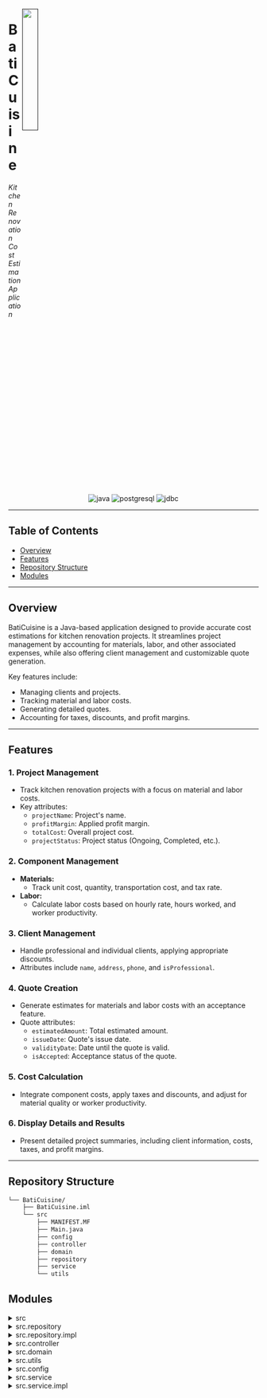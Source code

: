 [<img src="https://img.icons8.com/?size=512&id=55494&format=png" align="right" width="25%" style="padding-right: 350px">]()

# **BatiCuisine**

<p align="left">
	<em>Kitchen Renovation Cost Estimation Application</em>
</p>

<p align="center">
	<img src="https://img.shields.io/badge/java-%23ED8B00.svg?style=flat&logo=openjdk&logoColor=white" alt="java">
	<img src="https://img.shields.io/badge/postgresql-%23316192.svg?style=flat&logo=postgresql&logoColor=white" alt="postgresql">
	<img src="https://img.shields.io/badge/jdbc-%23000000.svg?style=flat&logoColor=white" alt="jdbc">
</p>

---

## **Table of Contents**

- [Overview](#overview)
- [Features](#features)
- [Repository Structure](#repository-structure)
- [Modules](#modules)

---

## **Overview**

BatiCuisine is a Java-based application designed to provide accurate cost estimations for kitchen renovation projects. It streamlines project management by accounting for materials, labor, and other associated expenses, while also offering client management and customizable quote generation.

Key features include:
- Managing clients and projects.
- Tracking material and labor costs.
- Generating detailed quotes.
- Accounting for taxes, discounts, and profit margins.

---

## **Features**

### **1. Project Management**
- Track kitchen renovation projects with a focus on material and labor costs.
- Key attributes:
  - `projectName`: Project's name.
  - `profitMargin`: Applied profit margin.
  - `totalCost`: Overall project cost.
  - `projectStatus`: Project status (Ongoing, Completed, etc.).

### **2. Component Management**
- **Materials:**
  - Track unit cost, quantity, transportation cost, and tax rate.
- **Labor:**
  - Calculate labor costs based on hourly rate, hours worked, and worker productivity.
  
### **3. Client Management**
- Handle professional and individual clients, applying appropriate discounts.
- Attributes include `name`, `address`, `phone`, and `isProfessional`.

### **4. Quote Creation**
- Generate estimates for materials and labor costs with an acceptance feature.
- Quote attributes:
  - `estimatedAmount`: Total estimated amount.
  - `issueDate`: Quote's issue date.
  - `validityDate`: Date until the quote is valid.
  - `isAccepted`: Acceptance status of the quote.

### **5. Cost Calculation**
- Integrate component costs, apply taxes and discounts, and adjust for material quality or worker productivity.

### **6. Display Details and Results**
- Present detailed project summaries, including client information, costs, taxes, and profit margins.

---

## **Repository Structure**

```sh
└── BatiCuisine/
    ├── BatiCuisine.iml
    └── src
        ├── MANIFEST.MF
        ├── Main.java
        ├── config
        ├── controller
        ├── domain
        ├── repository
        ├── service
        └── utils
```

##  Modules

<details closed><summary>src</summary>

| File | Summary |
| --- | --- |
| [Main.java](https://github.com/RabieImghi/BatiCuisine/blob/main/src/Main.java) | <code>❯ Entry point for the application, initializes and runs the main program.</code> |
| [MANIFEST.MF](https://github.com/RabieImghi/BatiCuisine/blob/main/src/MANIFEST.MF) | <code>❯ Manifest file containing metadata about the project, like the main class and classpath.</code> |

</details>

<details closed><summary>src.repository</summary>

| File | Summary |
| --- | --- |
| [ProjectRepository.java](https://github.com/RabieImghi/BatiCuisine/blob/main/src/repository/ProjectRepository.java) | <code>❯ Interface for project data operations such as saving, updating, and fetching project details.</code> |
| [MaterialRepository.java](https://github.com/RabieImghi/BatiCuisine/blob/main/src/repository/MaterialRepository.java) | <code>❯ Interface for managing material-related data for kitchen renovation projects.</code> |
| [ClientRepository.java](https://github.com/RabieImghi/BatiCuisine/blob/main/src/repository/ClientRepository.java) | <code>❯ Interface for handling client data, including saving and retrieving client details.</code> |
| [QuoteRepository.java](https://github.com/RabieImghi/BatiCuisine/blob/main/src/repository/QuoteRepository.java) | <code>❯ Interface for managing quotes related to projects and clients.</code> |
| [LaborRepository.java](https://github.com/RabieImghi/BatiCuisine/blob/main/src/repository/LaborRepository.java) | <code>❯ Interface for tracking labor data, including cost calculations and worker hours.</code> |

</details>

<details closed><summary>src.repository.impl</summary>

| File | Summary |
| --- | --- |
| [ClientRepositoryImpl.java](https://github.com/RabieImghi/BatiCuisine/blob/main/src/repository/impl/ClientRepositoryImpl.java) | <code>❯ Implementation of client repository for saving and retrieving client information.</code> |
| [ProjectRepositoryImpl.java](https://github.com/RabieImghi/BatiCuisine/blob/main/src/repository/impl/ProjectRepositoryImpl.java) | <code>❯ Implementation of project repository for performing CRUD operations on project data.</code> |
| [QuoteRepositoryImpl.java](https://github.com/RabieImghi/BatiCuisine/blob/main/src/repository/impl/QuoteRepositoryImpl.java) | <code>❯ Implementation for managing quote data related to kitchen renovation projects.</code> |
| [LaborRepositoryImpl.java](https://github.com/RabieImghi/BatiCuisine/blob/main/src/repository/impl/LaborRepositoryImpl.java) | <code>❯ Implementation of labor repository for storing and retrieving labor cost and productivity information.</code> |
| [MaterialRepositoryImpl.java](https://github.com/RabieImghi/BatiCuisine/blob/main/src/repository/impl/MaterialRepositoryImpl.java) | <code>❯ Implementation of material repository for handling material costs, quantities, and taxes.</code> |

</details>

<details closed><summary>src.controller</summary>

| File | Summary |
| --- | --- |
| [ClientController.java](https://github.com/RabieImghi/BatiCuisine/blob/main/src/controller/ClientController.java) | <code>❯ Controller for managing client-related HTTP requests and operations.</code> |
| [ProjectController.java](https://github.com/RabieImghi/BatiCuisine/blob/main/src/controller/ProjectController.java) | <code>❯ Controller for handling project management operations and requests.</code> |
| [QuoteController.java](https://github.com/RabieImghi/BatiCuisine/blob/main/src/controller/QuoteController.java) | <code>❯ Controller for creating, updating, and retrieving project quotes.</code> |
| [MaterialController.java](https://github.com/RabieImghi/BatiCuisine/blob/main/src/controller/MaterialController.java) | <code>❯ Controller for managing material data in projects such as costs and availability.</code> |
| [LaborController.java](https://github.com/RabieImghi/BatiCuisine/blob/main/src/controller/LaborController.java) | <code>❯ Controller for managing labor operations, including hours worked and cost tracking.</code> |

</details>

<details closed><summary>src.domain</summary>

| File | Summary |
| --- | --- |
| [Component.java](https://github.com/RabieImghi/BatiCuisine/blob/main/src/domain/Component.java) | <code>❯ Abstract base class representing a project component, extended by Material and Labor classes.</code> |
| [Material.java](https://github.com/RabieImghi/BatiCuisine/blob/main/src/domain/Material.java) | <code>❯ Domain model for representing materials in kitchen renovation projects, including cost and quantity.</code> |
| [Client.java](https://github.com/RabieImghi/BatiCuisine/blob/main/src/domain/Client.java) | <code>❯ Domain model representing a client, including attributes like name, address, and contact details.</code> |
| [Labor.java](https://github.com/RabieImghi/BatiCuisine/blob/main/src/domain/Labor.java) | <code>❯ Domain model representing labor costs, hours worked, and worker efficiency in projects.</code> |
| [Project.java](https://github.com/RabieImghi/BatiCuisine/blob/main/src/domain/Project.java) | <code>❯ Domain model for managing kitchen renovation projects, tracking costs and progress.</code> |
| [Quote.java](https://github.com/RabieImghi/BatiCuisine/blob/main/src/domain/Quote.java) | <code>❯ Domain model for creating and managing quotes for projects, including cost breakdowns.</code> |

</details>

<details closed><summary>src.utils</summary>

| File | Summary |
| --- | --- |
| [ProjectStatus.java](https://github.com/RabieImghi/BatiCuisine/blob/main/src/utils/ProjectStatus.java) | <code>❯ Enum representing various statuses a project can have (e.g., Ongoing, Completed).</code> |
| [Menu.java](https://github.com/RabieImghi/BatiCuisine/blob/main/src/utils/Menu.java) | <code>❯ Utility class for displaying CLI-based menus and options to users.</code> |
| [ComponentType.java](https://github.com/RabieImghi/BatiCuisine/blob/main/src/utils/ComponentType.java) | <code>❯ Enum differentiating between types of project components, such as Material or Labor.</code> |

</details>

<details closed><summary>src.config</summary>

| File | Summary |
| --- | --- |
| [DatabaseConnection.java](https://github.com/RabieImghi/BatiCuisine/blob/main/src/config/DatabaseConnection.java) | <code>❯ Handles establishing and closing database connections using JDBC.</code> |

</details>

<details closed><summary>src.service</summary>

| File | Summary |
| --- | --- |
| [ProjectService.java](https://github.com/RabieImghi/BatiCuisine/blob/main/src/service/ProjectService.java) | <code>❯ Interface for project-related business logic such as cost estimation and status updates.</code> |
| [QuoteService.java](https://github.com/RabieImghi/BatiCuisine/blob/main/src/service/QuoteService.java) | <code>❯ Interface for managing the business logic behind creating and updating project quotes.</code> |
| [LaborService.java](https://github.com/RabieImghi/BatiCuisine/blob/main/src/service/LaborService.java) | <code>❯ Interface for managing labor-related logic, such as calculating labor costs and productivity.</code> |
| [MaterialService.java](https://github.com/RabieImghi/BatiCuisine/blob/main/src/service/MaterialService.java) | <code>❯ Interface for managing material-related logic, including cost and quality adjustments.</code> |
| [ClientService.java](https://github.com/RabieImghi/BatiCuisine/blob/main/src/service/ClientService.java) | <code>❯ Interface for handling client-related operations such as discounts and information management.</code> |

</details>

<details closed><summary>src.service.impl</summary>

| File | Summary |
| --- | --- |
| [MaterialServiceImpl.java](https://github.com/RabieImghi/BatiCuisine/blob/main/src/service/impl/MaterialServiceImpl.java) | <code>❯ Implementation of material service for managing materials, costs, and inventory tracking.</code> |
| [ProjectServiceImpl.java](https://github.com/RabieImghi/BatiCuisine/blob/main/src/service/impl/ProjectServiceImpl.java) | <code>❯ Implementation of project service, managing overall project flow and cost calculations.</code> |
| [LaborServiceImpl.java](https://github.com/RabieImghi/BatiCuisine/blob/main/src/service/impl/LaborServiceImpl.java) | <code>❯ Implementation of labor service for managing labor costs and productivity metrics.</code> |
| [ClientServiceImpl.java](https://github.com/RabieImghi/BatiCuisine/blob/main/src/service/impl/ClientServiceImpl.java) | <code>❯ Implementation of client service for handling client data and applying discounts.</code> |
| [QuoteServiceImpl.java](https://github.com/RabieImghi/BatiCuisine

